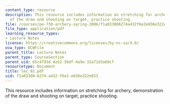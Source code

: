 ```yaml
---
content_type: resource
description: This resource includes information on stretching for archery, demonstration
  of the draw and shooting on target, practice shooting.
file: /courses/pe-730-archery-spring-2006/f1a033006274a432f6e2e656e322e653_lec_02.pdf
file_type: application/pdf
learning_resource_types:
- Lecture Notes
license: https://creativecommons.org/licenses/by-nc-sa/4.0/
ocw_type: OCWFile
parent_title: Lecture Notes
parent_type: CourseSection
parent_uid: 65c4793d-da52-50df-4a9e-32a71d3a69cf
resourcetype: Document
title: lec_02.pdf
uid: f1a03300-6274-a432-f6e2-e656e322e653
---
```

This resource includes information on stretching for archery, demonstration of the draw and shooting on target, practice shooting.